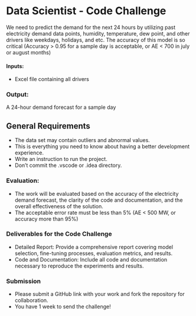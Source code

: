 # Data Scientist - Code Challenge

We need to predict the demand for the next 24 hours by utilizing past electricity demand data points, humidity, temperature, dew point, and other drivers like weekdays, holidays, and etc. The accuracy of this model is so critical (Accuracy > 0.95 for a sample day is acceptable, or AE < 700 in july or august months)

#### Inputs: 

- Excel file containing all drivers


### Output: 

A 24-hour demand forecast for a sample day

  
## General Requirements
- The data set may contain outliers and abnormal values.
- This is everything you need to know about having a better development experience. 
- Write an instruction to run the project.
- Don’t commit the .vscode or .idea directory.

### Evaluation:

- The work will be evaluated based on the accuracy of the electricity demand forecast, the clarity of the code and documentation, and the overall effectiveness of the solution.
- The acceptable error rate must be less than 5% (AE < 500 MW, or accuracy more than 95%)
  
### Deliverables for the Code Challenge

- Detailed Report: Provide a comprehensive report covering model selection, fine-tuning processes, evaluation metrics, and results.
- Code and Documentation: Include all code and documentation necessary to reproduce the experiments and results.

### Submission
- Please submit a GitHub link with your work and fork the repository for collaboration.
- You have 1 week to send the challenge!
